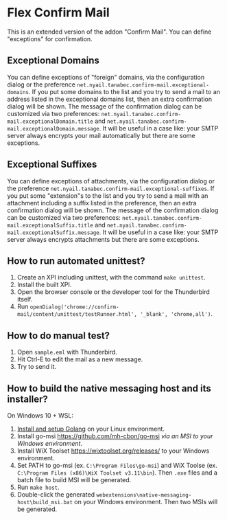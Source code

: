 # Flex Confirm Mail

This is an extended version of the addon "Confirm Mail". You can define "exceptions" for confirmation.

## Exceptional Domains

You can define exceptions of "foreign" domains, via the configuration dialog or the preference `net.nyail.tanabec.confirm-mail.exceptional-domains`. If you put some domains to the list and you try to send a mail to an address listed in the exceptional domains list, then an extra confirmation dialog will be shown. The message of the confirmation dialog can be customized via two preferences: `net.nyail.tanabec.confirm-mail.exceptionalDomain.title` and `net.nyail.tanabec.confirm-mail.exceptionalDomain.message`. It will be useful in a case like: your SMTP server always encrypts your mail automatically but there are some exceptions.

## Exceptional Suffixes

You can define exceptions of attachments, via the configuration dialog or the preference `net.nyail.tanabec.confirm-mail.exceptional-suffixes`. If you put some "extension"s to the list and you try to send a mail with an attachment including a suffix listed in the preference, then an extra confirmation dialog will be shown. The message of the confirmation dialog can be customized via two preferences: `net.nyail.tanabec.confirm-mail.exceptionalSuffix.title` and `net.nyail.tanabec.confirm-mail.exceptionalSuffix.message`. It will be useful in a case like: your SMTP server always encrypts attachments but there are some exceptions.

## How to run automated unittest?

1. Create an XPI including unittest, with the command `make unittest`.
2. Install the built XPI.
3. Open the browser console or the developer tool for the Thunderbird itself.
4. Run `openDialog('chrome://confirm-mail/content/unittest/testRunner.html', '_blank', 'chrome,all')`.

## How to do manual test?

1. Open `sample.eml` with Thunderbird.
2. Hit Ctrl-E to edit the mail as a new message.
3. Try to send it.

## How to build the native messaging host and its installer?

On Windows 10 + WSL:

1. [Install and setup Golang](https://golang.org/doc/install) on your Linux environment.
2. Install go-msi https://github.com/mh-cbon/go-msi *via an MSI to your Windows environment*.
3. Install WiX Toolset https://wixtoolset.org/releases/ to your Windows environment.
4. Set PATH to go-msi (ex. `C:\Program Files\go-msi`) and WiX Toolse (ex. `C:\Program Files (x86)\WiX Toolset v3.11\bin`).
   Then `.exe` files and a batch file to build MSI will be generated.
5. Run `make host`.
6. Double-click the generated `webextensions\native-messaging-host\build_msi.bat` on your Windows environment.
   Then two MSIs will be generated.

